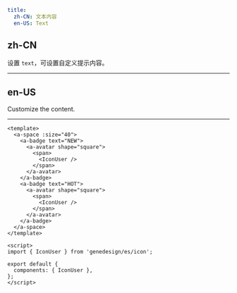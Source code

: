 ```yaml
title:
  zh-CN: 文本内容
  en-US: Text
```

## zh-CN

设置 `text`，可设置自定义提示内容。

---

## en-US

Customize the content.

---

```vue
<template>
  <a-space :size="40">
    <a-badge text="NEW">
      <a-avatar shape="square">
        <span>
          <IconUser />
        </span>
      </a-avatar>
    </a-badge>
    <a-badge text="HOT">
      <a-avatar shape="square">
        <span>
          <IconUser />
        </span>
      </a-avatar>
    </a-badge>
  </a-space>
</template>

<script>
import { IconUser } from 'genedesign/es/icon';

export default {
  components: { IconUser },
};
</script>
```
